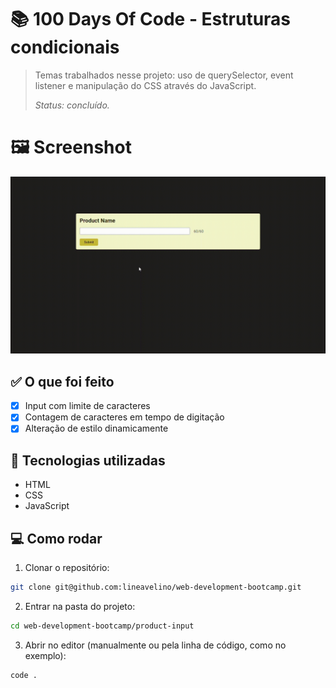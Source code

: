 # 📚 100 Days Of Code - Estruturas condicionais

> Temas trabalhados nesse projeto: uso de querySelector, event listener e manipulação do CSS através do JavaScript.
>
> _Status: concluído._

# 🖼️ Screenshot

![product-input](../.github/product-input.gif)

## ✅ O que foi feito

- [x] Input com limite de caracteres
- [x] Contagem de caracteres em tempo de digitação
- [x] Alteração de estilo dinamicamente

## 🚀 Tecnologias utilizadas

- HTML
- CSS
- JavaScript

## 💻 Como rodar

1. Clonar o repositório:

```bash
git clone git@github.com:lineavelino/web-development-bootcamp.git
```

2. Entrar na pasta do projeto:

```bash
cd web-development-bootcamp/product-input
```

3. Abrir no editor (manualmente ou pela linha de código, como no exemplo):

```bash
code .
```
